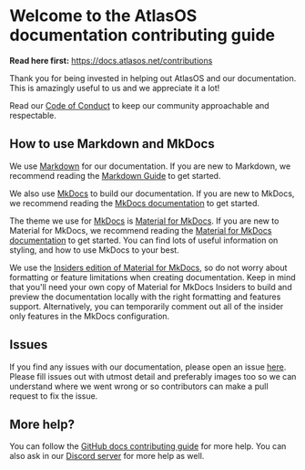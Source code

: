# Welcome to the AtlasOS documentation contributing guide

**Read here first:** https://docs.atlasos.net/contributions

Thank you for being invested in helping out AtlasOS and our documentation. This is amazingly useful to us and we appreciate it a lot!

Read our [Code of Conduct](./CODE_OF_CONDUCT.md) to keep our community approachable and respectable.

## How to use Markdown and MkDocs

We use [Markdown](https://www.markdownguide.org/) for our documentation. If you are new to Markdown, we recommend reading the [Markdown Guide](https://www.markdownguide.org/) to get started.

We also use [MkDocs](https://www.mkdocs.org/) to build our documentation. If you are new to MkDocs, we recommend reading the [MkDocs documentation](https://www.mkdocs.org/) to get started.

The theme we use for [MkDocs](https://www.mkdocs.org/) is [Material for MkDocs](https://squidfunk.github.io/mkdocs-material/). If you are new to Material for MkDocs, we recommend reading the [Material for MkDocs documentation](https://squidfunk.github.io/mkdocs-material/) to get started. You can find lots of useful information on styling, and how to use MkDocs to your best.

We use the [Insiders edition of Material for MkDocs](https://squidfunk.github.io/mkdocs-material/insiders/), so do not worry about formatting or feature limitations when creating documentation. Keep in mind that you'll need your own copy of Material for MkDocs Insiders to build and preview the documentation locally with the right formatting and features support.  Alternatively, you can temporarily comment out all of the insider only features in the MkDocs configuration.

## Issues

If you find any issues with our documentation, please open an issue [here](https://github.com/Atlas-OS/docs/issues/new). Please fill issues out with utmost detail and preferably images too so we can understand where we went wrong or so contributors can make a pull request to fix the issue.

## More help?

You can follow the [GitHub docs contributing guide](https://github.com/github/docs/blob/main/CONTRIBUTING.md) for more help. You can also ask in our [Discord server](https://discord.atlasos.net) for more help as well.